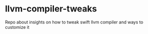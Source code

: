# llvm-compiler-tweaks
Repo about insights on how to tweak swift llvm compiler and ways to customize it
